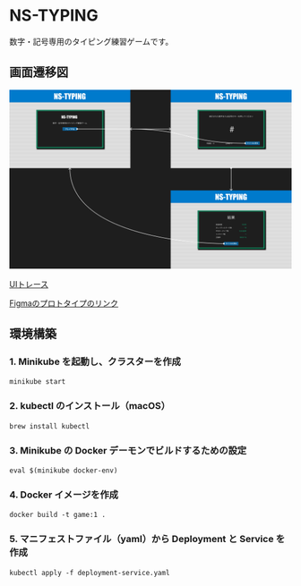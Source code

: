 # NS-TYPING

数字・記号専用のタイピング練習ゲームです。

## 画面遷移図

![画面遷移図](./images/flow.png)

[UIトレース](https://www.figma.com/proto/ilvpEFLPiIpurK50sKYBUJ/UI%E3%83%88%E3%83%AC%E3%83%BC%E3%82%B9?page-id=0%3A1&type=design&node-id=1-2&viewport=127%2C247%2C0.14&t=WNtpkY8cXm1EmoMP-1&scaling=scale-down&starting-point-node-id=1%3A2&mode=design)

[Figmaのプロトタイプのリンク](https://www.figma.com/proto/5m2lONFVvXU8gQbnKYqB7V/%E7%94%BB%E9%9D%A2%E9%81%B7%E7%A7%BB%E5%9B%B3?page-id=0%3A1&type=design&node-id=1-2&viewport=-846%2C126%2C0.37&t=k3MWdwYGd1GHFb1A-1&scaling=scale-down&starting-point-node-id=1%3A2&mode=design)

## 環境構築

### 1. Minikube を起動し、クラスターを作成
```
minikube start
```

### 2. kubectl のインストール（macOS）
```
brew install kubectl
```

### 3. Minikube の Docker デーモンでビルドするための設定
```
eval $(minikube docker-env)
```

### 4. Docker イメージを作成
```
docker build -t game:1 .
```

### 5. マニフェストファイル（yaml）から Deployment と Service を作成
```
kubectl apply -f deployment-service.yaml
```